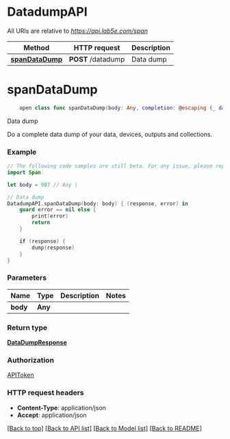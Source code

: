 # DatadumpAPI

All URIs are relative to *https://api.lab5e.com/span*

Method | HTTP request | Description
------------- | ------------- | -------------
[**spanDataDump**](DatadumpAPI.md#spandatadump) | **POST** /datadump | Data dump


# **spanDataDump**
```swift
    open class func spanDataDump(body: Any, completion: @escaping (_ data: DataDumpResponse?, _ error: Error?) -> Void)
```

Data dump

Do a complete data dump of your data, devices, outputs and collections.

### Example 
```swift
// The following code samples are still beta. For any issue, please report via http://github.com/OpenAPITools/openapi-generator/issues/new
import Span

let body = 987 // Any | 

// Data dump
DatadumpAPI.spanDataDump(body: body) { (response, error) in
    guard error == nil else {
        print(error)
        return
    }

    if (response) {
        dump(response)
    }
}
```

### Parameters

Name | Type | Description  | Notes
------------- | ------------- | ------------- | -------------
 **body** | **Any** |  | 

### Return type

[**DataDumpResponse**](DataDumpResponse.md)

### Authorization

[APIToken](../README.md#APIToken)

### HTTP request headers

 - **Content-Type**: application/json
 - **Accept**: application/json

[[Back to top]](#) [[Back to API list]](../README.md#documentation-for-api-endpoints) [[Back to Model list]](../README.md#documentation-for-models) [[Back to README]](../README.md)

